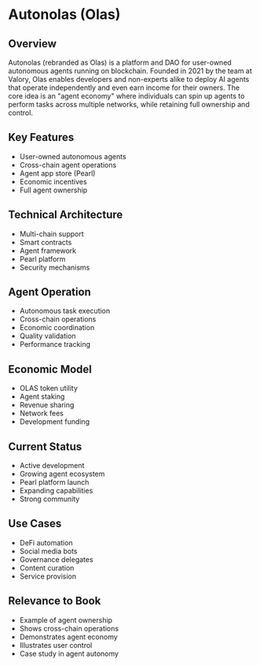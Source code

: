 # Autonolas (Olas)

## Overview
Autonolas (rebranded as Olas) is a platform and DAO for user-owned autonomous agents running on blockchain. Founded in 2021 by the team at Valory, Olas enables developers and non-experts alike to deploy AI agents that operate independently and even earn income for their owners. The core idea is an "agent economy" where individuals can spin up agents to perform tasks across multiple networks, while retaining full ownership and control.

## Key Features
- User-owned autonomous agents
- Cross-chain agent operations
- Agent app store (Pearl)
- Economic incentives
- Full agent ownership

## Technical Architecture
- Multi-chain support
- Smart contracts
- Agent framework
- Pearl platform
- Security mechanisms

## Agent Operation
- Autonomous task execution
- Cross-chain operations
- Economic coordination
- Quality validation
- Performance tracking

## Economic Model
- OLAS token utility
- Agent staking
- Revenue sharing
- Network fees
- Development funding

## Current Status
- Active development
- Growing agent ecosystem
- Pearl platform launch
- Expanding capabilities
- Strong community

## Use Cases
- DeFi automation
- Social media bots
- Governance delegates
- Content curation
- Service provision

## Relevance to Book
- Example of agent ownership
- Shows cross-chain operations
- Demonstrates agent economy
- Illustrates user control
- Case study in agent autonomy 